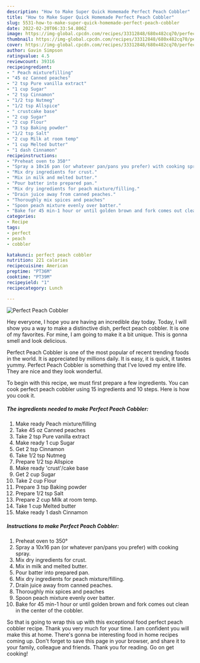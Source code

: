 ```yaml
---
description: "How to Make Super Quick Homemade Perfect Peach Cobbler"
title: "How to Make Super Quick Homemade Perfect Peach Cobbler"
slug: 5531-how-to-make-super-quick-homemade-perfect-peach-cobbler
date: 2022-02-20T06:33:54.806Z
image: https://img-global.cpcdn.com/recipes/33312848/680x482cq70/perfect-peach-cobbler-recipe-main-photo.jpg
thumbnail: https://img-global.cpcdn.com/recipes/33312848/680x482cq70/perfect-peach-cobbler-recipe-main-photo.jpg
cover: https://img-global.cpcdn.com/recipes/33312848/680x482cq70/perfect-peach-cobbler-recipe-main-photo.jpg
author: Gavin Simpson
ratingvalue: 4.5
reviewcount: 39316
recipeingredient:
- " Peach mixturefilling"
- "45 oz Canned peaches"
- "2 tsp Pure vanilla extract"
- "1 cup Sugar"
- "2 tsp Cinnamon"
- "1/2 tsp Nutmeg"
- "1/2 tsp Allspice"
- " crustcake base"
- "2 cup Sugar"
- "2 cup Flour"
- "3 tsp Baking powder"
- "1/2 tsp Salt"
- "2 cup Milk at room temp"
- "1 cup Melted butter"
- "1 dash Cinnamon"
recipeinstructions:
- "Preheat oven to 350°"
- "Spray a 10x16 pan (or whatever pan/pans you prefer) with cooking spray."
- "Mix dry ingredients for crust."
- "Mix in milk and melted butter."
- "Pour batter into prepared pan."
- "Mix dry ingredients for peach mixture/filling."
- "Drain juice away from canned peaches."
- "Thoroughly mix spices and peaches"
- "Spoon peach mixture evenly over batter."
- "Bake for 45 min-1 hour or until golden brown and fork comes out clean in the center of the cobbler."
categories:
- Recipe
tags:
- perfect
- peach
- cobbler

katakunci: perfect peach cobbler 
nutrition: 221 calories
recipecuisine: American
preptime: "PT36M"
cooktime: "PT39M"
recipeyield: "1"
recipecategory: Lunch

---
```



![Perfect Peach Cobbler](https://img-global.cpcdn.com/recipes/33312848/680x482cq70/perfect-peach-cobbler-recipe-main-photo.jpg)

Hey everyone, I hope you are having an incredible day today. Today, I will show you a way to make a distinctive dish, perfect peach cobbler. It is one of my favorites. For mine, I am going to make it a bit unique. This is gonna smell and look delicious.

Perfect Peach Cobbler is one of the most popular of recent trending foods in the world. It is appreciated by millions daily. It is easy, it is quick, it tastes yummy. Perfect Peach Cobbler is something that I've loved my entire life. They are nice and they look wonderful.




To begin with this recipe, we must first prepare a few ingredients. You can cook perfect peach cobbler using 15 ingredients and 10 steps. Here is how you cook it.

<!--inarticleads1-->

##### The ingredients needed to make Perfect Peach Cobbler:

1. Make ready  Peach mixture/filling
1. Take 45 oz Canned peaches
1. Take 2 tsp Pure vanilla extract
1. Make ready 1 cup Sugar
1. Get 2 tsp Cinnamon
1. Take 1/2 tsp Nutmeg
1. Prepare 1/2 tsp Allspice
1. Make ready  &#39;crust&#39;/cake base
1. Get 2 cup Sugar
1. Take 2 cup Flour
1. Prepare 3 tsp Baking powder
1. Prepare 1/2 tsp Salt
1. Prepare 2 cup Milk at room temp.
1. Take 1 cup Melted butter
1. Make ready 1 dash Cinnamon




<!--inarticleads2-->

##### Instructions to make Perfect Peach Cobbler:

1. Preheat oven to 350°
1. Spray a 10x16 pan (or whatever pan/pans you prefer) with cooking spray.
1. Mix dry ingredients for crust.
1. Mix in milk and melted butter.
1. Pour batter into prepared pan.
1. Mix dry ingredients for peach mixture/filling.
1. Drain juice away from canned peaches.
1. Thoroughly mix spices and peaches
1. Spoon peach mixture evenly over batter.
1. Bake for 45 min-1 hour or until golden brown and fork comes out clean in the center of the cobbler.




So that is going to wrap this up with this exceptional food perfect peach cobbler recipe. Thank you very much for your time. I am confident you will make this at home. There's gonna be interesting food in home recipes coming up. Don't forget to save this page in your browser, and share it to your family, colleague and friends. Thank you for reading. Go on get cooking!
